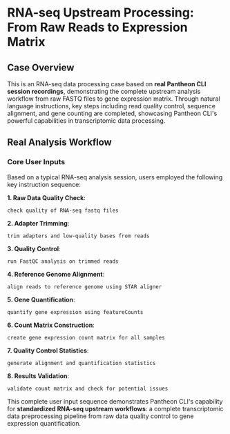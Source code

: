 # RNA-seq Upstream Processing: From Raw Reads to Expression Matrix

## Case Overview

This is an RNA-seq data processing case based on **real Pantheon CLI session recordings**, demonstrating the complete upstream analysis workflow from raw FASTQ files to gene expression matrix. Through natural language instructions, key steps including read quality control, sequence alignment, and gene counting are completed, showcasing Pantheon CLI's powerful capabilities in transcriptomic data processing.

## Real Analysis Workflow

### Core User Inputs
Based on a typical RNA-seq analysis session, users employed the following key instruction sequence:

**1. Raw Data Quality Check**:
```
check quality of RNA-seq fastq files
```

**2. Adapter Trimming**:
```
trim adapters and low-quality bases from reads
```

**3. Quality Control**:
```
run FastQC analysis on trimmed reads
```

**4. Reference Genome Alignment**:
```
align reads to reference genome using STAR aligner
```

**5. Gene Quantification**:
```
quantify gene expression using featureCounts
```

**6. Count Matrix Construction**:
```
create gene expression count matrix for all samples
```

**7. Quality Control Statistics**:
```
generate alignment and quantification statistics
```

**8. Results Validation**:
```
validate count matrix and check for potential issues
```

This complete user input sequence demonstrates Pantheon CLI's capability for **standardized RNA-seq upstream workflows**: a complete transcriptomic data preprocessing pipeline from raw data quality control to gene expression quantification.